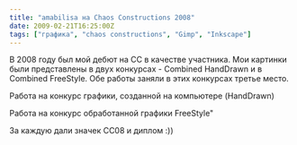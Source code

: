 ```yaml
---
title: "amabilisa на Chaos Constructions 2008"
date: 2009-02-21T16:25:00Z
tags: ["графика", "chaos constructions", "Gimp", "Inkscape"]
---
```


В 2008 году был мой дебют на СС в качестве участника. Мои картинки были представлены в двух конкурсах - Combined HandDrawn и в Combined FreeStyle. Обе работы заняли в этих конкурсах третье место.

Работа на конкурс графики, созданной на компьютере (HandDrawn)

Работа на конкурс обработанной графики FreeStyle"

За каждую дали значек CC08 и диплом :))

